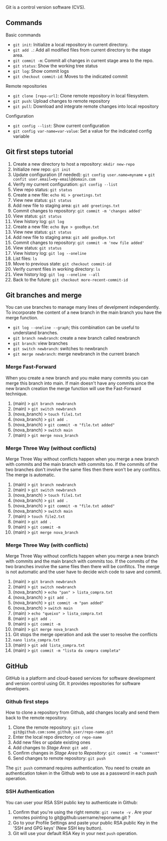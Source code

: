 Git is a control version software (CVS).

## Commands

Basic commands

* `git init`: Initialize a local repository in current directory.
* `git add .`: Add all modified files from current directory to the stage area.
* `git commit -m`: Commit all changes in current stage area to the repo.
* `git status`: Show the working tree status
* `git log`: Show commit logs
* `git checkout commit-id`: Moves to the indicated commit

Remote repositories

* `git clone [repo-url]`: Clone remote repository in local filesystem.
* `git push`: Upload changes to remote repository
* `git pull`: Download and integrate remote changes into local repository

Configuration

* `git config --list`: Show current configuration
* `git config var-name=var-value`: Set a value for the indicated config variable



## Git first steps tutorial

1. Create a new directory to host a repository: `mkdir new-repo`
2. Initialize new repo: `git init`
3. Update configuration (if needed): `git config user.name=myname` + `git confit user.email=my-email@domain.com`
4. Verify my current configuration: `git config --list`
5. View repo status: `git status`
6. Create a new file: `echo Hi > greetings.txt`
7. View new status: `git status`
8. Add new file to staging area: `git add greetings.txt`
9. Commit changes to repository: `git commit -m 'changes added' `
10. View status:  `git status`
11. View history log: `git log`
12. Create a new file: `echo Bye > goodbye.txt`
13. View new status: `git status`
14. Add new file to staging area: `git add goodbye.txt`
15. Commit changes to repository: `git commit -m 'new file added' `
16. View status:  `git status`
17. View history log: `git log --oneline`
18. List files: `ls`
19. Move to previous state: `git checkout commit-id`
20. Verify current files in working directory: `ls`
21. View history log: `git log --oneline --all`
22. Back to the future: `git checkout more-recent-commit-id`

## Git branches and merge

You can use branches to manage many lines of develpment independently. To incorporate the content of a new branch in the main branch you have the merge function.

* `git log --oneline --graph`; this combination can be useful to understand branches.
* `git branch newbranch`: create a new branch called newbranch
* `git branch`: view branches
* `git switch newbranch`: switches to newbranch
* `git merge newbranch`: merge newbranch in the current branch

### Merge Fast-Forward

When you create a new branch and you make many commits you can merge this branch into main. If main doesn't have any commits since the new branch creation the merge function will use the Fast-Forward technique. 

1. (main) > `git branch newbranch`
2. (main) > `git switch newbranch`
3. (nova_branch) > `touch file1.txt`
4. (nova_branch) > `git add .`
5. (nova_branch) > `git commit -m "file.txt added"`
6. (nova_branch) > `switch main`
7. (main) > `git merge nova_branch`

### Merge Three Way (without conflicts)

Merge Three Way without conflicts happen when you merge a new branch with commits and the main branch with commits too. If the commits of the two branches don't involve the same files then there won't be any conflitcs. The merge is automatic.

1. (main) > `git branch newbranch`
2. (main) > `git switch newbranch`
3. (nova_branch) > `touch file1.txt`
4. (nova_branch) > `git add .`
5. (nova_branch) > `git commit -m "file.txt added"`
6. (nova_branch) > `switch main`
7. (main) > `touch file2.txt`
8. (main) > `git add .`
9. (main) > `git commit -m`
10. (main) > `git merge nova_branch`


### Merge Three Way (with conflicts)

Merge Three Way without conflicts happen when you merge a new branch with commits and the main branch with commits too. If the commits of the two branches involve the same files then there will be conflitcs. The merge is not automatic and the user have to decide wich code to save and commit.

1. (main) > `git branch newbranch`
2. (main) > `git switch newbranch`
3. (nova_branch) > `echo "pan" > lista_compra.txt`
4. (nova_branch) > `git add .`
5. (nova_branch) > `git commit -m "pan added"`
6. (nova_branch) > `switch main`
7. (main) > `echo "queixo" > lista_compra.txt`
8. (main) > `git add .`
9. (main) > `git commit -m`
10. (main) > `git merge nova_branch`
11. Git stops the merge operation and ask the user to resolve the conflicts
12. `nano lista_compra.txt`
13. (main) > `git add lista_compra.txt`
14. (main) > `git commit -m "lista da compra completa"`


## GitHub

GitHub is a platform and cloud-based services for software development and version control using Git. It provides repositories for software developers.

### Github first steps

How to clone a repository from Github, add changes locally and send them back to the remote repository.

1. Clone the remote repository: `git clone git@github.com:some_github_user/repo-name.git`
2. Enter the local repo directory: `cd repo-name`
3. Add new files or update existing ones
4. Add changes to *Stage Area*: `git add .`
5. Confirm changes in *Stage Area* to *Repository*: `git commit -m "comment"`
6. Send changes to remote repository: `git push`

The `git push` command requires authentication. You need to create an authentication token in the Github web to use as a password in each push operation.

### SSH Authentication

You can user your RSA SSH public key to authenticate in Github:
1. Confirm that you're using the right remote: `git remote -v` . Are your remotes pointing to git@github:username/reponame.git ?
2. Go to your Profile Settings and paste your public RSA public Key in the 'SSH and GPG keys' (New SSH key button).
3. Git will use your default RSA Key in your next `push` operation.